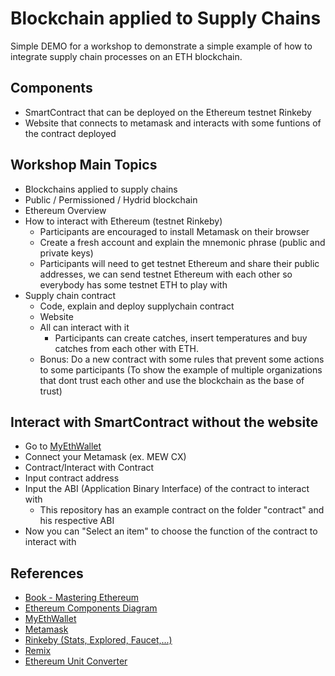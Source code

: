 # Blockchain applied to Supply Chains
Simple DEMO for a workshop to demonstrate a simple example of how to integrate supply chain processes on an ETH blockchain.

## Components
* SmartContract that can be deployed on the Ethereum testnet Rinkeby
* Website that connects to metamask and interacts with some funtions of the contract deployed

## Workshop Main Topics
* Blockchains applied to supply chains
* Public / Permissioned / Hydrid blockchain
* Ethereum Overview
* How to interact with Ethereum (testnet Rinkeby)
    * Participants are encouraged to install Metamask on their browser
    * Create a fresh account and explain the mnemonic phrase (public and private keys)
    * Participants will need to get testnet Ethereum and share their public addresses, we can send testnet Ethereum with each other so everybody has some testnet ETH to play with
* Supply chain contract
    * Code, explain and deploy supplychain contract
    * Website
    * All can interact with it
        * Participants can create catches, insert temperatures and buy catches from each other with ETH.
    * Bonus: Do a new contract with some rules that prevent some actions to some participants (To show the example of multiple organizations that dont trust each other and use the blockchain as the base of trust)
## Interact with SmartContract without the website
* Go to [MyEthWallet](https://www.myetherwallet.com/interface/interact-with-contract)
* Connect your Metamask (ex. MEW CX)
* Contract/Interact with Contract
* Input contract address
* Input the ABI (Application Binary Interface) of the contract to interact with
    * This repository has an example contract on the folder "contract" and his respective ABI
* Now you can "Select an item" to choose the function of the contract to interact with

## References
* [Book - Mastering Ethereum](https://github.com/ethereumbook/ethereumbook)
* [Ethereum Components Diagram](https://static.packt-cdn.com/products/9781788831383/graphics/da29eb83-8343-4c0a-8c90-968dc087eb95.png)
* [MyEthWallet](https://www.myetherwallet.com/interface/interact-with-contract)
* [Metamask](https://metamask.io/)
* [Rinkeby (Stats, Explored, Faucet,...)](https://www.rinkeby.io/)
* [Remix](https://remix.ethereum.org/)
* [Ethereum Unit Converter](https://coinguides.org/ethereum-unit-converter-gwei-ether/)